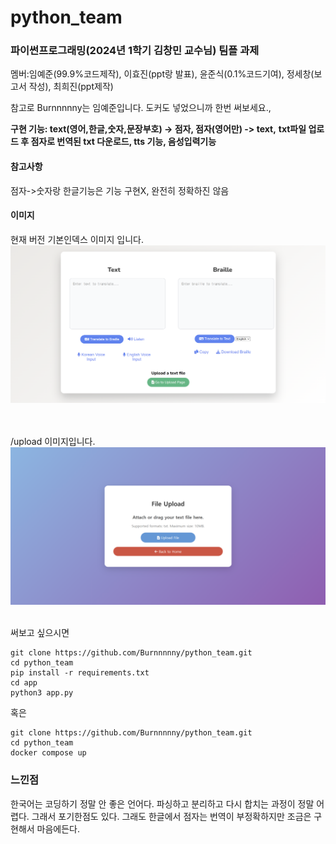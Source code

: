 # python_team

### 파이썬프로그래밍(2024년 1학기 김창민 교수님) 팀플 과제


멤버:임예준(99.9%코드제작), 이효진(ppt랑 발표), 윤준식(0.1%코드기여), 정세창(보고서 작성), 최희진(ppt제작)

참고로 Burnnnnny는 임예준입니다. 
도커도 넣었으니까 한번 써보세요.,

**구현 기능: text(영어,한글,숫자,문장부호) -> 점자, 점자(영어만) -> text,**
**txt파일 업로드 후 점자로 번역된 txt 다운로드, tts 기능, 음성입력기능** 

#### 참고사항
점자->숫자랑 한글기능은 기능 구현X, 완전히 정확하진 않음 
<br>

#### 이미지

현재 버전 기본인덱스 이미지 입니다.
![alt text](index.png)

<br><br>
/upload 이미지입니다.
![alt text](upload.png)

<br>
써보고 싶으시면 

```
git clone https://github.com/Burnnnnny/python_team.git
cd python_team
pip install -r requirements.txt
cd app
python3 app.py
```

혹은 
```
git clone https://github.com/Burnnnnny/python_team.git
cd python_team
docker compose up
```

### 느낀점
한국어는 코딩하기 정말 안 좋은 언어다. 파싱하고 분리하고 다시 합치는 과정이 정말 어렵다. 
그래서 포기한점도 있다. 그래도 한글에서 점자는 번역이 부정확하지만 조금은 구현해서 마음에든다. 